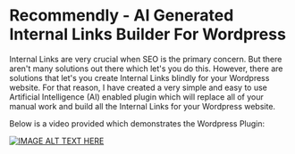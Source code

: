 # Recommendly - AI Generated Internal Links Builder For Wordpress 

Internal Links are very crucial when SEO is the primary concern. But there aren't many solutions out there which let's you do this. However, there are solutions that let's you create Internal Links blindly for your Wordpress website. For that reason, I have created a very simple and easy to use Artificial Intelligence (AI) enabled plugin which will replace all of your manual work and build all the Internal Links for your Wordpress website.

Below is a video provided which demonstrates the Wordpress Plugin:

[![IMAGE ALT TEXT HERE](https://img.youtube.com/vi/m_a2Jt25Mvc/0.jpg)](https://www.youtube.com/watch?v=m_a2Jt25Mvc)
